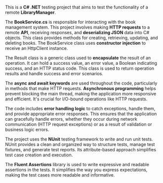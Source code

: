 This is a **C# .NET** testing project that aims to test the functionality of a remote **LibraryManager**.

The **BookService.cs** is responsible for interacting with the book management system. This project involves making **HTTP requests** to a remote **API**, receiving responses, and **deserializing JSON** data into C# objects. This class provides methods for creating, retrieving, updating, and deleting books. The BookService class uses **constructor injection** to receive an HttpClient instance. 

The Result class is a generic class used to **encapsulate** the result of an operation. It can hold a success value, an error value, a Boolean indicating success, and an HTTP status code. This class is used to return operation results and handle success and error scenarios.

The **async and await keywords** are used throughout the code, particularly in methods that make HTTP requests. **Asynchronous programming** helps prevent blocking the main thread, making the application more responsive and efficient. It's crucial for I/O-bound operations like HTTP requests.

The code includes **error handling logic** to catch exceptions, handle them, and provide appropriate error responses. This ensures that the application can gracefully handle errors, whether they occur during network communication (HTTP request exceptions) or as a result of validation or business logic errors.

The project uses the **NUnit** testing framework to write and run unit tests. NUnit provides a clean and organized way to structure tests, manage test fixtures, and generate test reports. Its attribute-based approach simplifies test case creation and execution.

The **Fluent Assertions** library is used to write expressive and readable assertions in the tests. It simplifies the way you express expectations, making the test cases more readable and informative.
